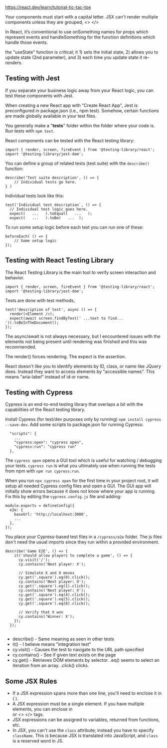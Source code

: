 
https://react.dev/learn/tutorial-tic-tac-toe


Your components must start with a capital letter.
JSX can't render multiple components unless they are grouped, <> </>

In React, it’s conventional to use onSomething names for props which represent events and handleSomething for the function definitions which handle those events.

the "useState" function is critical; it 1) sets the initial state, 2) allows you to update state (2nd parameter), and 3) each time you update state it re-renders.


## Testing with Jest ##

If you separate your business logic away from your React logic, you can test these components with Jest. 

When creating a new React app with "Create React App", Jest is preconfigured in package.json (i.e., npm test).  Somehow, certain functions are made globally available in your test files.

You generally make a "__tests__" folder within the folder where your code is.  Run tests with `npm test`.

React components can be tested with the React testing library:

```
import { render, screen, fireEvent } from '@testing-library/react';
import '@testing-library/jest-dom';
```

You can define a group of related tests (test suite) with the `describe()` function:

```
describe('Test suite description', () => { 
    // Individual tests go here.
} )
```

Individual tests look like this:

```
test('Individual test description`, () => {
  // Individual test logic goes here.
  expect(   ...   ).toEqual(   ...   );
  expect(   ...   ).toBe(   ...  );
```

To run some setup logic before each test you can run one of these:

```
beforeEach( () => {
    // Some setup logic
});
```

## Testing with React Testing Library ##

The React Testing Library is the main tool to verify screen interaction and behavior.

```
import { render, screen, fireEvent } from '@testing-library/react';
import '@testing-library/jest-dom';
```

Tests are done with test methods,  

```
test('description of test', async () => {
  render(<Element />);
  expect(await screen.findByText(' ...text to find... ')).toBeInTheDocument();
});
```

The async/await is not always necessary, but I encountered issues with the elements not being present until rendering was finished and this was recommended.

The render() forces rendering.  The expect is the assertion.

React doesn't like you to identify elements by ID, class, or name like JQuery does.  Instead they want to access elements by "accessible names".  This means "aria-label" instead of id or name.


## Testing with Cypress ##

Cypress is an end-to-end testing library that overlaps a bit with the capabilities of the React testing library.

Install Cypress (for test/dev purposes only by running) `npm install cypress --save-dev`.  Add some scripts to package.json for running Cypress:

```
  "scripts": {
    ...
    "cypress:open": "cypress open",       
    "cypress:run": "cypress run"         
  },
```

The `cypress open` opens a GUI tool which is useful for watching / debugging your tests.  `cypress run` is what you ultimately use when running the tests from npm with `npm run cypress:run`.

When you run `npx cypress open` for the first time in your project root, it will setup all needed Cypress config files and open a GUI.  The GUI app will initially show errors because it does not know where your app is running.  Fix this by editing the `cypress.config.js` file and adding:

```
module.exports = defineConfig({
  e2e: {
    baseUrl: 'http://localhost:3000',
    ...
  },
});

```

You place your Cypress-based test files in a `/cypress/e2e` folder. The js files don't need the usual imports since they run within a provided environment.

```
describe('Game E2E', () => {
    it('should allow players to complete a game', () => {
      cy.visit('/');
      cy.contains('Next player: X');
  
      // Simulate X and O moves
      cy.get('.square').eq(0).click();
      cy.contains('Next player: O');
      cy.get('.square').eq(1).click();
      cy.contains('Next player: X');
      cy.get('.square').eq(4).click();
      cy.get('.square').eq(5).click();
      cy.get('.square').eq(8).click();
  
      // Verify that X won
      cy.contains('Winner: X');
    });
  });
  
```

* describe() - Same meaning as seen in other tests
* it() - I believe means "integration test"
* cy.visit() - Causes the test to navigate to the URL path specified
* cy.contains() - See if given text exists on the page
* cy.get() - Retrieves DOM elements by selector.  .eq() seems to select an iteration from an array.  .click() clicks.


## Some JSX Rules ##

* If a JSX expression spans more than one line, you'll need to enclose it in ( ).
* A JSX expression must be a single element.  If you have multiple elements, you can enclose in <div> or <> </> tags.
* JSX expressions can be assigned to variables, returned from functions, etc.
* In JSX, you can't use the `class` attribute; instead you have to specify `className`.  This is because JSX is translated into JavaScript, and `class` is a reserved word in JS.